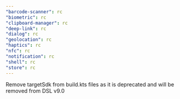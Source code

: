 ```yaml
---
"barcode-scanner": rc
"biometric": rc
"clipboard-manager": rc
"deep-link": rc
"dialog": rc
"geolocation": rc
"haptics": rc
"nfc": rc
"notification": rc
"shell": rc
"store": rc
---
```


Remove targetSdk from build.kts files as it is deprecated and will be removed from DSL v9.0